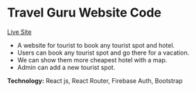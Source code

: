 # Travel Guru Website Code

[Live Site](https://travel-guru-maruf.web.app/ "Travel Guru Live Site Link.")   

* A website for tourist to book any tourist spot and hotel.
* Users can book any tourist spot and go there for a vacation. 
* We can show them more cheapest hotel with a map.
* Admin can add a new tourist spot.

__Technology:__ React js, React Router, Firebase Auth, Bootstrap            

 

